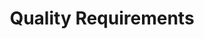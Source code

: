 ---
title: 10. Quality Requirements
weight: 10
cascade:
  type: docs
next: /architecture/11_risks
prev: /architecture/09_design_decisions
---